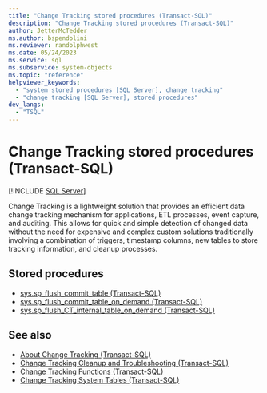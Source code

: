 ```yaml
---
title: "Change Tracking stored procedures (Transact-SQL)"
description: "Change Tracking stored procedures (Transact-SQL)"
author: JetterMcTedder
ms.author: bspendolini
ms.reviewer: randolphwest
ms.date: 05/24/2023
ms.service: sql
ms.subservice: system-objects
ms.topic: "reference"
helpviewer_keywords:
  - "system stored procedures [SQL Server], change tracking"
  - "change tracking [SQL Server], stored procedures"
dev_langs:
  - "TSQL"
---
```

# Change Tracking stored procedures (Transact-SQL)

[!INCLUDE [SQL Server](../../includes/applies-to-version/sqlserver.md)]

Change Tracking is a lightweight solution that provides an efficient data change tracking mechanism for applications, ETL processes, event capture, and auditing. This allows for quick and simple detection of changed data without the need for expensive and complex custom solutions traditionally involving a combination of triggers, timestamp columns, new tables to store tracking information, and cleanup processes.

## Stored procedures

- [sys.sp_flush_commit_table (Transact-SQL)](sys-sp-flush-commit-table-transact-sql.md)
- [sys.sp_flush_commit_table_on_demand (Transact-SQL)](sys-sp-flush-commit-table-on-demand-transact-sql.md)
- [sys.sp_flush_CT_internal_table_on_demand (Transact-SQL)](sys-sp-flush-ct-internal-table-on-demand-transact-sql.md)

## See also

- [About Change Tracking (Transact-SQL)](../../relational-databases/track-changes/about-change-tracking-sql-server.md)
- [Change Tracking Cleanup and Troubleshooting (Transact-SQL)](../../relational-databases/track-changes/cleanup-and-troubleshoot-change-tracking-sql-server.md)
- [Change Tracking Functions (Transact-SQL)](../../relational-databases/system-functions/change-tracking-functions-transact-sql.md)
- [Change Tracking System Tables (Transact-SQL)](../../relational-databases/system-tables/change-tracking-tables-transact-sql.md)
